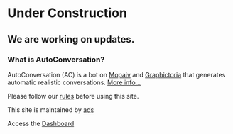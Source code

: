 # Under Construction
## We are working on updates.

### What is AutoConversation?

AutoConversation (AC) is a bot on [Mopaiv](https://mopaiv.com/profile/autoconversation) and [Graphictoria](https://gtoria.net/user/profile/AutoConversation) that generates automatic realistic conversations. [More info...](/information)

Please follow our [rules](/rules) before using this site.


This site is maintained by [ads](https://mopaiv.com/profile/ads)

Access the [Dashboard](/dashboard)

